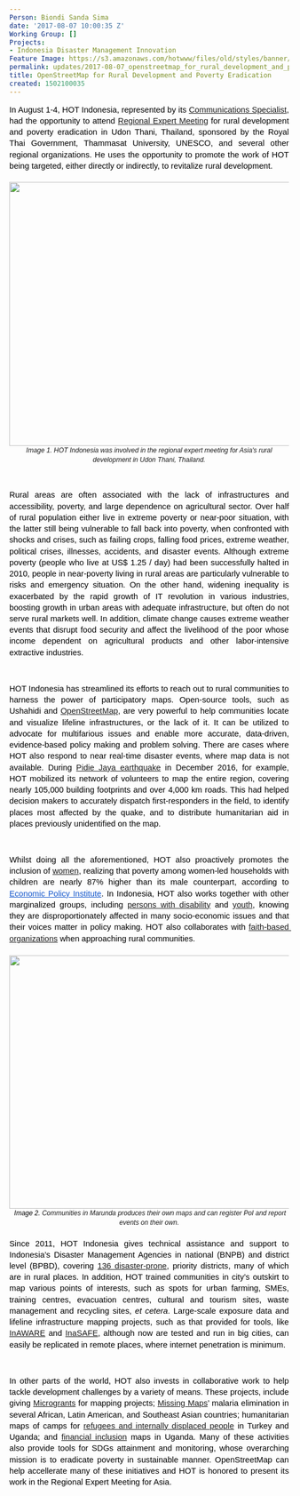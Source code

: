 ```yaml
---
Person: Biondi Sanda Sima
date: '2017-08-07 10:00:35 Z'
Working Group: []
Projects:
- Indonesia Disaster Management Innovation
Feature Image: https://s3.amazonaws.com/hotwww/files/old/styles/banner/public/Screen+Shot+2017-08-07+at+4.58.52+PM.png
permalink: updates/2017-08-07_openstreetmap_for_rural_development_and_poverty_eradication
title: OpenStreetMap for Rural Development and Poverty Eradication
created: 1502100035
---
```

<p style="line-height: 1.38; margin-top: 0pt; margin-bottom: 0pt; text-align: justify;" dir="ltr"><span style="font-size: 11pt; font-family: Arial; color: #000000; background-color: transparent; font-weight: 400; font-style: normal; font-variant: normal; text-decoration: none; vertical-align: baseline; white-space: pre-wrap;">In August 1-4, HOT Indonesia, represented by its <a href="https://www.hotosm.org/id/users/biondi_sima">Communications Specialist</a>, had the opportunity to attend <a href="http://puey-ungphakorn.org/?page_id=1688" target="_blank">Regional Expert Meeting</a> for rural development and poverty eradication in Udon Thani, Thailand, sponsored by the Royal Thai Government, Thammasat University, UNESCO, and several other regional organizations. He uses the opportunity to promote the work of HOT being targeted, either directly or indirectly, to revitalize rural development.</span></p><p style="line-height: 1.38; margin-top: 0pt; margin-bottom: 0pt; text-align: justify;" dir="ltr">&nbsp;</p><p style="line-height: 1.38; margin-top: 0pt; margin-bottom: 0pt; text-align: center;" dir="ltr"><span style="font-size: 11pt; font-family: Arial; color: #000000; background-color: transparent; font-weight: 400; font-style: normal; font-variant: normal; text-decoration: none; vertical-align: baseline; white-space: pre-wrap;"><img style="border: none; transform: rotate(0.00rad); -webkit-transform: rotate(0.00rad);" src="https://lh5.googleusercontent.com/estmkdWf9LsjutggrXowRBTdzdq6OTfEvGYQstLq5SZ0ZyWgghBh0oBI5OJWtJtmohg8D67uBHo1_CwWx7eJHs8IcxXTHO96t0JVUm6oIJbEAAnToMPwAP4lriee2HIm2rnnXzGt" alt="" width="624" height="475"></span></p><p style="line-height: 1.38; margin-top: 0pt; margin-bottom: 0pt; text-align: center;" dir="ltr"><em><span style="font-size: 9pt; font-family: Arial; background-color: transparent; font-variant-ligatures: normal; font-variant-caps: normal; font-variant-east-asian: normal; font-variant-position: normal; white-space: pre-wrap;">Image 1. HOT Indonesia was involved in the regional expert meeting for Asia's rural development in Udon Thani, Thailand.</span></em></p><p>&nbsp;</p><p style="line-height: 1.38; margin-top: 0pt; margin-bottom: 0pt; text-align: justify;" dir="ltr"><span style="font-size: 11pt; font-family: Arial; color: #000000; background-color: transparent; font-weight: 400; font-style: normal; font-variant: normal; text-decoration: none; vertical-align: baseline; white-space: pre-wrap;">Rural areas are often associated with the lack of infrastructures and accessibility, poverty, and large dependence on agricultural sector. Over half of rural population either live in extreme poverty or near-poor situation, with the latter still being vulnerable to fall back into poverty, when confronted with shocks and crises, such as failing crops, falling food prices, extreme weather, political crises, illnesses, accidents, and disaster events. Although extreme poverty (people who live at US$ 1.25 / day) had been successfully halted in 2010, people in near-poverty living in rural areas are particularly vulnerable to risks and emergency situation. On the other hand, widening inequality is exacerbated by the rapid growth of IT revolution in various industries, boosting growth in urban areas with adequate infrastructure, but often do not serve rural markets well. In addition, climate change causes extreme weather events that disrupt food security and affect the livelihood of the poor whose income dependent on agricultural products and other labor-intensive extractive industries.</span></p><p><strong style="font-weight: normal;">&nbsp;</strong></p><p style="line-height: 1.38; margin-top: 0pt; margin-bottom: 0pt; text-align: justify;" dir="ltr"><span style="font-size: 11pt; font-family: Arial; color: #000000; background-color: transparent; font-weight: 400; font-style: normal; font-variant: normal; text-decoration: none; vertical-align: baseline; white-space: pre-wrap;">HOT Indonesia has streamlined its efforts to reach out to rural communities to harness the power of participatory maps. Open-source tools, such as Ushahidi and <a href="openstreetmap.id" target="_blank">OpenStreetMap</a>, are very powerful to help communities locate and visualize lifeline infrastructures, or the lack of it. It can be utilized to advocate for multifarious issues and enable more accurate, data-driven, evidence-based policy making and problem solving. There are cases where HOT also respond to near real-time disaster events, where map data is not available. During <a href="https://www.hotosm.org/fr/node/573" target="_blank">Pidie Jaya earthquake</a> in December 2016, for example, HOT mobilized its network of volunteers to map the entire region, covering nearly 105,000 building footprints and over 4,000 km roads. This had helped decision makers to accurately dispatch first-responders in the field, to identify places most affected by the quake, and to distribute humanitarian aid in places previously unidentified on the map.</span></p><p><strong style="font-weight: normal;">&nbsp;</strong></p><p style="line-height: 1.38; margin-top: 0pt; margin-bottom: 0pt; text-align: justify;" dir="ltr"><span style="font-size: 11pt; font-family: Arial; color: #000000; background-color: transparent; font-weight: 400; font-style: normal; font-variant: normal; text-decoration: none; vertical-align: baseline; white-space: pre-wrap;">Whilst doing all the aforementioned, HOT also proactively promotes the inclusion of <a href="https://www.hotosm.org/updates/2017-03-13_celebrating_international_women’s_day_hot_empowers_women_with_ict_and_mapping" target="_blank">women</a>, realizing that poverty among women-led households with children are nearly 87% higher than its male counterpart, according to </span><a style="text-decoration: none;" href="http://www.epi.org/publication/female-headed-families-children-poverty/" target="_blank"><span style="font-size: 11pt; font-family: Arial; color: #1155cc; background-color: transparent; font-weight: 400; font-style: normal; font-variant: normal; text-decoration: underline; vertical-align: baseline; white-space: pre-wrap;">Economic Policy Institute</span></a><span style="font-size: 11pt; font-family: Arial; color: #000000; background-color: transparent; font-weight: 400; font-style: normal; font-variant: normal; text-decoration: none; vertical-align: baseline; white-space: pre-wrap;">. In Indonesia, HOT also works together with other marginalized groups, including <a href="http://www.thejakartapost.com/life/2017/05/17/mapping-skills-for-disabled-communities-paving-the-road-to-inclusive-disaster-management.html" target="_blank">persons with disability</a> and <a href="https://openstreetmap.id/en/mapathon-untuk-proyek-pemetaan-inaware-bersama-universitas-indonesia/" target="_blank">youth</a>, knowing they are disproportionately affected in many socio-economic issues and that their voices matter in policy making. HOT also collaborates with <a href="https://openstreetmap.id/en/pelatihan-ushahidi-bagi-st-untuk-pelaporan-kejadian-di-maumere-nusa-tenggara-timur/" target="_blank">faith-based organizations</a> when approaching rural communities.</span></p><p style="line-height: 1.38; margin-top: 0pt; margin-bottom: 0pt; text-align: justify;" dir="ltr"><span style="font-size: 11pt; font-family: Arial; color: #000000; background-color: transparent; font-weight: 400; font-style: normal; font-variant: normal; text-decoration: none; vertical-align: baseline; white-space: pre-wrap;"><strong id="docs-internal-guid-80e758e7-bc03-14e6-35be-3c21aa17100c" style="font-weight: normal;">&nbsp;</strong></span></p><p style="line-height: 1.38; margin-top: 0pt; margin-bottom: 0pt; text-align: center;" dir="ltr"><span style="font-size: 11pt; font-family: Arial; color: #000000; background-color: transparent; font-weight: 400; font-style: normal; font-variant: normal; text-decoration: none; vertical-align: baseline; white-space: pre-wrap;"><img style="border: none; transform: rotate(0.00rad); -webkit-transform: rotate(0.00rad);" src="https://lh5.googleusercontent.com/pQjW1Xf7iISlo7ER5gXrsdGOeiyFI37HfR9bpyrnXVk4To6n9xebwRddKnJXjO3Ftyh_42X1Z-Vv8V5qu-1SWeSEMK-Vy9e630v0le7bOYZQXg_ennAKBLH133uPUQhd2twXqm3O" alt="" width="625" height="456"></span></p><p style="line-height: 1.38; margin-top: 0pt; margin-bottom: 0pt; text-align: center;" dir="ltr"><em><span style="font-size: 9pt; font-family: Arial; color: #000000; background-color: transparent; font-weight: 400; font-variant-ligatures: normal; font-variant-caps: normal; font-variant-east-asian: normal; font-variant-position: normal; text-decoration: none; vertical-align: baseline; white-space: pre-wrap;">&nbsp;Image 2. </span></em><span style="font-family: Arial; font-size: 12px; font-style: normal; font-variant-caps: normal; white-space: pre-wrap;"><em>Communities in Marunda produces their own maps and can register PoI and report events on their own</em>.</span></p><p style="line-height: 1.38; margin-top: 0pt; margin-bottom: 0pt; text-align: justify;" dir="ltr">&nbsp;</p><p style="line-height: 1.38; margin-top: 0pt; margin-bottom: 0pt; text-align: justify;" dir="ltr"><span style="font-size: 11pt; font-family: Arial; color: #000000; background-color: transparent; font-weight: 400; font-style: normal; font-variant: normal; text-decoration: none; vertical-align: baseline; white-space: pre-wrap;">Since 2011, HOT Indonesia gives technical assistance and support to Indonesia’s Disaster Management Agencies in national (BNPB) and district level (BPBD), covering <a href="https://openstreetmap.id/en/bnpb-manfaatkan-tasking-manager-osm-untuk-pengumpulan-data-infrastruktur-di-136-kabupatenkota/" target="_blank">136 disaster-prone</a>, priority districts, many of which are in rural places. In addition, HOT trained communities in city’s outskirt to map various points of interests, such as spots for urban farming, SMEs, training centres, evacuation centres, cultural and tourism sites, waste management and recycling sites, </span><span style="font-size: 11pt; font-family: Arial; color: #000000; background-color: transparent; font-weight: 400; font-style: italic; font-variant: normal; text-decoration: none; vertical-align: baseline; white-space: pre-wrap;">et cetera</span><span style="font-size: 11pt; font-family: Arial; color: #000000; background-color: transparent; font-weight: 400; font-style: normal; font-variant: normal; text-decoration: none; vertical-align: baseline; white-space: pre-wrap;">. Large-scale exposure data and lifeline infrastructure mapping projects, such as that provided for tools, like <a href="https://www.hotosm.org/projects/usaid_bnpb_inaware_disaster_management_early_warning_and_decision_support_capacity" target="_blank">InAWARE</a> and <a href="http://inasafe.org" target="_blank">InaSAFE</a>, although now are tested and run in big cities, can easily be replicated in remote places, where internet penetration is minimum.</span></p><p>&nbsp;</p><p style="line-height: 1.38; margin-top: 0pt; margin-bottom: 0pt; text-align: justify;" dir="ltr"><span style="font-size: 11pt; font-family: Arial; color: #000000; background-color: transparent; font-weight: 400; font-style: normal; font-variant: normal; text-decoration: none; vertical-align: baseline; white-space: pre-wrap;">In other parts of the world, HOT also invests in collaborative work to help tackle development challenges by a variety of means. These projects, include giving <a href="https://www.hotosm.org/updates/2017-04-20_hot_microgrants_2017_results" target="_blank">Microgrants</a> for mapping projects; <a href="http://missingmaps.org" target="_blank">Missing Maps</a>’ malaria elimination in several African, Latin American, and Southeast Asian countries; humanitarian maps of camps for <a href="https://www.hotosm.org/projects/urban_innovations_crowdsourcing_non_camp_refugee_data" target="_blank">refugees and internally displaced people</a> in Turkey and Uganda; and <a href="https://www.hotosm.org/projects/mapping_financial_inclusion_in_uganda" target="_blank">financial inclusion</a> maps in Uganda. Many of these activities also provide tools for SDGs attainment and monitoring, whose overarching mission is to eradicate poverty in sustainable manner. OpenStreetMap can help accellerate many of these initiatives and HOT is honored to present its work in the Regional Expert Meeting for Asia.</span></p>
